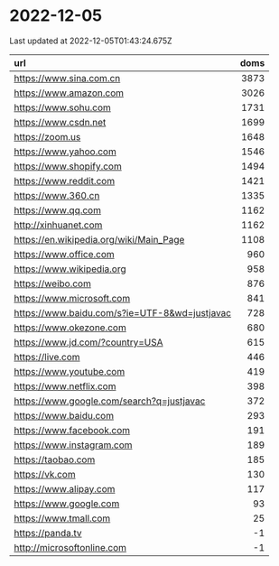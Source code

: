 # 2022-12-05

<!-- BEGIN -->
Last updated at 2022-12-05T01:43:24.675Z

url | doms
:- | -:
https://www.sina.com.cn | 3873
https://www.amazon.com | 3026
https://www.sohu.com | 1731
https://www.csdn.net | 1699
https://zoom.us | 1648
https://www.yahoo.com | 1546
https://www.shopify.com | 1494
https://www.reddit.com | 1421
https://www.360.cn | 1335
https://www.qq.com | 1162
http://xinhuanet.com | 1162
https://en.wikipedia.org/wiki/Main_Page | 1108
https://www.office.com | 960
https://www.wikipedia.org | 958
https://weibo.com | 876
https://www.microsoft.com | 841
https://www.baidu.com/s?ie=UTF-8&wd=justjavac | 728
https://www.okezone.com | 680
https://www.jd.com/?country=USA | 615
https://live.com | 446
https://www.youtube.com | 419
https://www.netflix.com | 398
https://www.google.com/search?q=justjavac | 372
https://www.baidu.com | 293
https://www.facebook.com | 191
https://www.instagram.com | 189
https://taobao.com | 185
https://vk.com | 130
https://www.alipay.com | 117
https://www.google.com | 93
https://www.tmall.com | 25
https://panda.tv | -1
http://microsoftonline.com | -1
<!-- END -->
